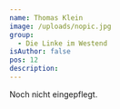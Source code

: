 ```yaml
---
name: Thomas Klein
image: /uploads/nopic.jpg
group:
  - Die Linke im Westend
isAuthor: false
pos: 12
description: 
---
```


Noch nicht eingepflegt.